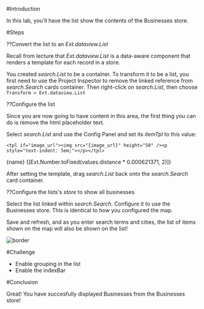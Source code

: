 #Introduction

In this lab, you'll have the list show the contents of the Businesses store.

#Steps

??Convert the list to an *Ext.dataview.List*
    
Recall from lecture that *Ext.dataview.List* is a data-aware component that renders a template
for each record in a store. 
 
You created *search.List* to be a container. To transform it to be a list, you first need to 
use the Project Inspector to remove the linked reference from *search.Search* cards container. 
Then right-click on *search.List*, then choose `Transform > Ext.dataview.List`

??Configure the list

Since you are now going to have content in this area, the first thing you can do is remove the 
html placeholder text.

Select *search.List* and use the Config Panel and set its *itemTpl* to this value:

    <tpl if="image_url"><img src="{image_url}" height="50" /><p style="text-indent: 5em;"></p></tpl>
{name} {[Ext.Number.toFixed(values.distance * 0.000621371, 2)]}


After setting the template, drag *search.List* back onto the *search.Search* card container.


??Configure the lists's *store* to show all businesses

Select the list linked within *search.Search*. Configure it to use the Businesses store. 
This is identical to how you configured the map. 
 
Save and refresh, and as you enter search terms and cities, the list of items shown on the map will also 
be shown on the list!

![](resources/images/_yelptouch/t_yelp11.png "border")
 
#Challenge

* Enable grouping in the list
* Enable the indexBar

#Conclusion

Great! You have succesfully displayed Businesses from the Businesses store!